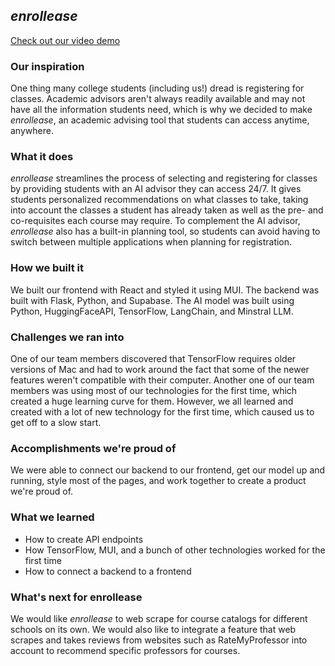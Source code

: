 ## **_enrollease_**
[Check out our video demo](https://www.youtube.com/watch?v=DCtLGCGgdRA&ab_channel=AveryNakata)

### Our inspiration
One thing many college students (including us!) dread is registering for classes. Academic advisors aren't always readily available and may not have all the information students need, which is why we decided to make _enrollease_, an academic advising tool that students can access anytime, anywhere. 

### What it does
_enrollease_ streamlines the process of selecting and registering for classes by providing students with an AI advisor they can access 24/7. It gives students personalized recommendations on what classes to take, taking into account the classes a student has already taken as well as the pre- and co-requisites each course may require. To complement the AI advisor, _enrollease_ also has a built-in planning tool, so students can avoid having to switch between multiple applications when planning for registration.

### How we built it
We built our frontend with React and styled it using MUI. The backend was built with Flask, Python, and Supabase. The AI model was built using Python, HuggingFaceAPI, TensorFlow, LangChain, and Minstral LLM. 

### Challenges we ran into
One of our team members discovered that TensorFlow requires older versions of Mac and had to work around the fact that some of the newer features weren't compatible with their computer. Another one of our team members was using most of our technologies for the first time, which created a huge learning curve for them. However, we all learned and created with a lot of new technology for the first time, which caused us to get off to a slow start.

### Accomplishments we're proud of
We were able to connect our backend to our frontend, get our model up and running, style most of the pages, and work together to create a product we're proud of.

### What we learned
- How to create API endpoints
- How TensorFlow, MUI, and a bunch of other technologies worked for the first time
- How to connect a backend to a frontend

### What's next for enrollease
We would like _enrollease_ to web scrape for course catalogs for different schools on its own. We would also like to integrate a feature that web scrapes and takes reviews from websites such as RateMyProfessor into account to recommend specific professors for courses.
